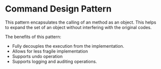 # Command Design Pattern
This pattern encapsulates the calling of an method as an object. This helps to expand 
the set of an object without interfering with the original codes.

The benefits of this pattern:
- Fully decouples the execution from the implementation.
- Allows for less fragile implementation
- Supports undo operation
- Supports logging and auditing operations.